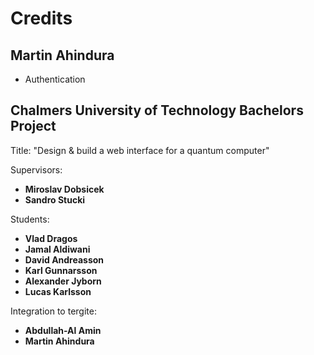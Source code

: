 # Credits

## Martin Ahindura

- Authentication

## Chalmers University of Technology Bachelors Project

Title: "Design & build a web interface for a quantum computer"  

Supervisors: 

- **Miroslav Dobsicek**
- **Sandro Stucki**

Students:

- **Vlad Dragos**
- **Jamal Aldiwani**
- **David Andreasson**
- **Karl Gunnarsson**
- **Alexander Jyborn**
- **Lucas Karlsson**

Integration to tergite:

- **Abdullah-Al Amin**
- **Martin Ahindura**
